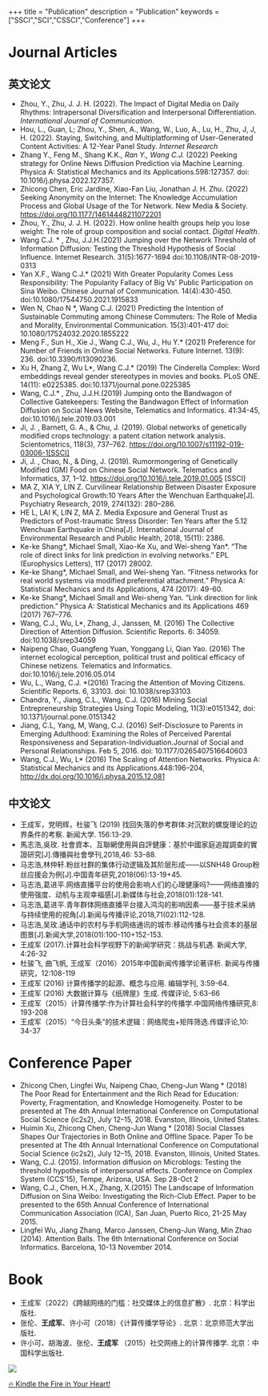 +++
title = "Publication"
description = "Publication"
keywords = ["SSCI","SCI","CSSCI","Conference"]
+++



# Journal Articles
## 英文论文
- Zhou, Y., Zhu, J. J. H. (2022). The Impact of Digital Media on Daily Rhythms: Intrapersonal Diversification and Interpersonal Differentiation. *International Journal of Communication*.
- Hou, L., Guan, L; Zhou, Y., Shen, A., Wang, W., Luo, A., Lu, H., Zhu, J,  J, H. (2022). Staying, Switching, and Multiplatforming of User-Generated Content Activities: A 12-Year Panel Study. *Internet Research*
- Zhang Y., Feng M., Shang K.K.*, Ran Y., Wang C.J.* (2022) Peeking strategy for Online News Diffusion Prediction via Machine Learning. Physica A: Statistical Mechanics and its Applications.598:127357. doi: 10.1016/j.physa.2022.127357.
- Zhicong Chen, Eric Jardine, Xiao-Fan Liu, Jonathan J. H. Zhu. (2022) Seeking Anonymity on the Internet: The Knowledge Accumulation Process and Global Usage of the Tor Network. New Media & Society. https://doi.org/10.1177/14614448211072201 
- Zhou, Y., Zhu, J. J. H. (2022). How online health groups help you lose weight: The role of group composition and social contact. *Digital Health*.
- Wang C.J. * , Zhu, J.J.H.(2021) Jumping over the Network Threshold of Information Diffusion: Testing the Threshold Hypothesis of Social Influence. Internet Research. 31(5):1677-1694 doi:10.1108/INTR-08-2019-0313
- Yan X.F., Wang C.J.* (2021) With Greater Popularity Comes Less Responsibility: The Popularity Fallacy of Big Vs' Public Participation on Sina Weibo. Chinese Journal of Communication. 14(4):430-450. doi:10.1080/17544750.2021.1915833
- Wen N, Chao N *, Wang C.J. (2021) Predicting the Intention of Sustainable Commuting among Chinese Commuters: The Role of Media and Morality, Environmental Communication. 15(3):401-417 doi: 10.1080/17524032.2020.1855222
- Meng F., Sun H., Xie J., Wang C.J., Wu, J., Hu Y.* (2021) Preference for Number of Friends in Online Social Networks. Future Internet. 13(9): 236. doi:10.3390/fi13090236.
- Xu H, Zhang Z, Wu L*, Wang C.J.* (2019) The Cinderella Complex: Word embeddings reveal gender stereotypes in movies and books. PLoS ONE. 14(11): e0225385. doi:10.1371/journal.pone.0225385
- Wang, C.J.* , Zhu, J.J.H.(2019) Jumping onto the Bandwagon of Collective Gatekeepers: Testing the Bandwagon Effect of Information Diffusion on Social News Website, Telematics and Informatics. 41:34-45, doi:10.1016/j.tele.2019.03.001
- Ji, J. , Barnett, G. A., & Chu, J. (2019). Global networks of genetically modified crops technology: a patent citation network analysis. Scientometrics, 118(3), 737–762. https://doi.org/10.1007/s11192-019-03006-1[SSCI]  
- Ji, J. , Chao, N., & Ding, J. (2019). Rumormongering of Genetically Modified (GM) Food on Chinese Social Network. Telematics and Informatics, 37, 1–12. https://doi.org/10.1016/j.tele.2019.01.005  [SSCI]  
- MA Z, XIA Y, LIN Z. Curvilinear Relationship Between Disaster Exposure and Psychological Growth:10 Years After the Wenchuan Earthquake[J]. Psychiatry Research, 2019, 274(132): 280–286.   
- HE L, LAI K, LIN Z, MA Z. Media Exposure and General Trust as Predictors of Post-traumatic Stress Disorder: Ten Years after the 5.12 Wenchuan Earthquake in China[J]. International Journal of Environmental Research and Public Health, 2018, 15(11): 2386.   
- Ke-ke Shang*, Michael Small, Xiao-Ke Xu, and Wei-sheng Yan*. “The role of direct links for link prediction in evolving networks.” EPL (Europhysics Letters), 117 (2017) 28002.  
- Ke-ke Shang*, Michael Small, and Wei-sheng Yan. “Fitness networks for real world systems via modified preferential attachment.” Physica A: Statistical Mechanics and its Applications, 474 (2017): 49-60.
- Ke-ke Shang*, Michael Small and Wei-sheng Yan. “Link direction for link prediction.” Physica A: Statistical Mechanics and its Applications 469 (2017) 767–776.
- Wang, C.J., Wu, L*, Zhang, J., Janssen, M. (2016) The Collective Direction of Attention Diffusion. Scientific Reports. 6: 34059. doi:10.1038/srep34059
- Naipeng Chao, Guangfeng Yuan, Yonggang Li, Qian Yao. (2016) The internet ecological perception, political trust and political efficacy of Chinese netizens. Telematics and Informatics. doi:10.1016/j.tele.2016.05.014
- Wu, L., Wang, C.J. *(2016) Tracing the Attention of Moving Citizens. Scientific Reports. 6, 33103. doi: 10.1038/srep33103
- Chandra, Y., Jiang, C.L., Wang, C.J. (2016) Mining Social Entrepreneurship Strategies Using Topic Modeling, 11(3):e0151342, doi: 10.1371/journal.pone.0151342
- Jiang, C.L, Yang, M, Wang, C.J. (2016) Self-Disclosure to Parents in Emerging Adulthood: Examining the Roles of Perceived Parental Responsiveness and Separation-Individuation.Journal of Social and Personal Relationships. Feb 5, 2016. doi: 10.1177/0265407516640603
- Wang, C.J., Wu, L* (2016) The Scaling of Attention Networks. Physica A: Statistical Mechanics and its Applications.448:196–204, http://dx.doi.org/10.1016/j.physa.2015.12.081

## 中文论文
- 王成军，党明辉，杜骏飞 (2019) 找回失落的参考群体:对沉默的螺旋理论的边界条件的考察. 新闻大学. 156:13-29.
- 馬志浩,吳玫.  社會資本、互聯網使用與自評健康：基於中國家庭追蹤調查的實證研究[J].傳播與社會學刊,2018,46:  53–88.   
- 马志浩,林仲轩.粉丝社群的集体行动逻辑及其阶层形成——以SNH48 Group粉丝应援会为例[J].中国青年研究,2018(06):13-19+45.    
- 马志浩,葛进平.网络直播平台的使用会影响人们的心理健康吗?——网络直播的使用强度、动机与主观幸福感[J].新媒体与社会,2018(01):128-141.
- 马志浩,葛进平.青年群体网络直播平台接入鸿沟的影响因素——基于技术采纳与持续使用的视角[J].新闻与传播评论,2018,71(02):112-128.
- 马志浩,吴玫.通话中的农村与手机网络通讯的城市:移动传播与社会资本的基层图景[J].新闻大学,2018(01):100-110+152-153.
- 王成军 (2017).计算社会科学视野下的新闻学研究：挑战与机遇. 新闻大学, 4:26-32
- 杜骏飞, 曲飞帆, 王成军（2016）2015年中国新闻传播学论著评析. 新闻与传播研究，12:108-119
- 王成军 (2016) 计算传播学的起源、概念与应用. 编辑学刊, 3:59-64.
- 王成军 (2016) 大数据计算与《纸牌屋》生成. 传媒评论, 5:63-66
- 王成军（2015）计算传播学:作为计算社会科学的传播学.中国网络传播研究,8: 193-208
- 王成军（2015）“今日头条”的技术逻辑：网络爬虫+矩阵筛选.传媒评论,10: 34-37

# Conference Paper
- Zhicong Chen, Lingfei Wu, Naipeng Chao, Cheng-Jun Wang * (2018) The Poor Read for Entertainment and the Rich Read for Education: Poverty, Fragmentation, and Knowledge Homogeneity. Poster to be presented at The 4th Annual International Conference on Computational Social Science (ic2s2), July 12–15, 2018. Evanston, Illinois, United States.
- Huimin Xu, Zhicong Chen, Cheng-Jun Wang * (2018) Social Classes Shapes Our Trajectories in Both Online and Offline Space. Paper To be presented at The 4th Annual International Conference on Computational Social Science (ic2s2), July 12–15, 2018. Evanston, Illinois, United States.
- Wang, C.J. (2015). Information diffusion on Microblogs: Testing the threshold hypothesis of interpersonal effects. Conference on Complex System (CCS’15), Tempe, Arizona, USA. Sep 28-Oct 2
- Wang, C.J., Chen, H.X., Zhang, X.(2015) The Landscape of Information Diffusion on Sina Weibo: Investigating the Rich-Club Effect. Paper to be presented to the 65th Annual Conference of International Communication Association (ICA), San Juan, Puerto Rico, 21-25 May 2015.
- Lingfei Wu, Jiang Zhang, Marco Janssen, Cheng-Jun Wang, Min Zhao (2014). Attention Balls. The 6th International Conference on Social Informatics. Barcelona, 10-13 November 2014.

# Book
- 王成军（2022）《跨越网络的门槛：社交媒体上的信息扩散》. 北京：科学出版社.
- 张伦、**王成军**、许小可（2018）《计算传播学导论》. 北京：北京师范大学出版社.
- 许小可、胡海波、张伦、**王成军** （2015）社交网络上的计算传播学. 北京：中国科学出版社.


![](/img/carousel/theorysmall.png)


[🔥 Kindle the Fire in Your Heart!](https://github.com/socrateslab/socrateslab.github.io/edit/master/content/publication.md)
